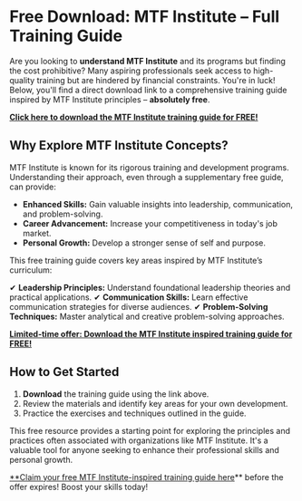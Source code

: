 # Free Download: MTF Institute – Full Training Guide

Are you looking to **understand MTF Institute** and its programs but finding the cost prohibitive? Many aspiring professionals seek access to high-quality training but are hindered by financial constraints. You're in luck! Below, you'll find a direct download link to a comprehensive training guide inspired by MTF Institute principles – **absolutely free**.

[**Click here to download the MTF Institute training guide for FREE!**](https://udemywork.com/mtf-institute)

## Why Explore MTF Institute Concepts?

MTF Institute is known for its rigorous training and development programs. Understanding their approach, even through a supplementary free guide, can provide:

*   **Enhanced Skills:** Gain valuable insights into leadership, communication, and problem-solving.
*   **Career Advancement:** Increase your competitiveness in today's job market.
*   **Personal Growth:** Develop a stronger sense of self and purpose.

This free training guide covers key areas inspired by MTF Institute’s curriculum:

✔ **Leadership Principles:** Understand foundational leadership theories and practical applications.
✔ **Communication Skills:** Learn effective communication strategies for diverse audiences.
✔ **Problem-Solving Techniques:** Master analytical and creative problem-solving approaches.

[**Limited-time offer: Download the MTF Institute inspired training guide for FREE!**](https://udemywork.com/mtf-institute)

## How to Get Started

1.  **Download** the training guide using the link above.
2.  Review the materials and identify key areas for your own development.
3.  Practice the exercises and techniques outlined in the guide.

This free resource provides a starting point for exploring the principles and practices often associated with organizations like MTF Institute. It's a valuable tool for anyone seeking to enhance their professional skills and personal growth.

[**Claim your free MTF Institute-inspired training guide here](https://udemywork.com/mtf-institute)** before the offer expires! Boost your skills today!
